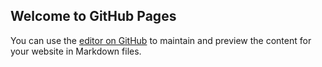 ## Welcome to GitHub Pages

You can use the [editor on GitHub](https://github.com/Tnologic1/TechNoLogic-Program-1/edit/master/README.md) to maintain and preview the content for your website in Markdown files.


